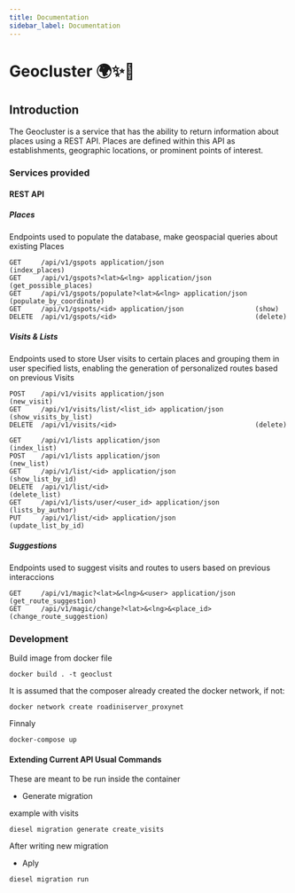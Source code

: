 ```yaml
---
title: Documentation
sidebar_label: Documentation
---
```

# Geocluster 🌍✨🛫

## Introduction
The Geocluster is a service that has the ability to return information about places using a REST API. Places are defined within this API as establishments, geographic locations, or prominent points of interest.

### Services provided

#### REST API

##### Places
Endpoints used to populate the database, make geospacial queries about existing Places

```
GET     /api/v1/gspots application/json                       (index_places)
GET     /api/v1/gspots?<lat>&<lng> application/json           (get_possible_places)
GET     /api/v1/gspots/populate?<lat>&<lng> application/json  (populate_by_coordinate)
GET     /api/v1/gspots/<id> application/json                  (show)
DELETE  /api/v1/gspots/<id>                                   (delete)
```

##### Visits & Lists
Endpoints used to store User visits to certain places and grouping them in user specified lists, enabling the generation of personalized routes based on previous Visits

```
POST    /api/v1/visits application/json                       (new_visit)
GET     /api/v1/visits/list/<list_id> application/json        (show_visits_by_list)
DELETE  /api/v1/visits/<id>                                   (delete)

GET     /api/v1/lists application/json                        (index_list)
POST    /api/v1/lists application/json                        (new_list)
GET     /api/v1/list/<id> application/json                    (show_list_by_id)
DELETE  /api/v1/list/<id>                                     (delete_list)
GET     /api/v1/lists/user/<user_id> application/json         (lists_by_author)
PUT     /api/v1/list/<id> application/json                    (update_list_by_id)
```

##### Suggestions
Endpoints used to suggest visits and routes to users based on previous interaccions

```
GET     /api/v1/magic?<lat>&<lng>&<user> application/json     (get_route_suggestion)
GET     /api/v1/magic/change?<lat>&<lng>&<place_id>           (change_route_suggestion)
```

### Development

Build image from docker file

```
docker build . -t geoclust
```

It is assumed that the composer already created the docker network, if not:
```
docker network create roadiniserver_proxynet
```

Finnaly
```
docker-compose up
```

#### Extending Current API Usual Commands
These are meant to be run inside the container

- Generate migration

example with visits
```
diesel migration generate create_visits
```

After writing new migration
- Aply
```
diesel migration run
```


